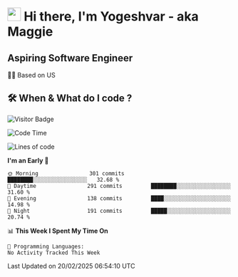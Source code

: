 <h1><img src="https://emojis.slackmojis.com/emojis/images/1531849430/4246/blob-sunglasses.gif?1531849430" width="30"/> Hi there, I'm Yogeshvar - aka Maggie</h1>

## Aspiring Software Engineer
🏂🏻  Based on US 

## 🛠 When & What do I code ?  

![Visitor Badge](https://visitor-badge.feriirawann.repl.co?username=yogeshvar&repo=yogeshvar&label=Visitors&style=plastic&color=%23457BFF&contentType=svg)

<!--START_SECTION:waka-->
![Code Time](http://img.shields.io/badge/Code%20Time-2%2C919%20hrs%2051%20mins-blue)

![Lines of code](https://img.shields.io/badge/From%20Hello%20World%20I%27ve%20Written-3.9%20million%20lines%20of%20code-blue)

**I'm an Early 🐤** 

```text
🌞 Morning                301 commits         ████████░░░░░░░░░░░░░░░░░   32.68 % 
🌆 Daytime                291 commits         ████████░░░░░░░░░░░░░░░░░   31.60 % 
🌃 Evening                138 commits         ████░░░░░░░░░░░░░░░░░░░░░   14.98 % 
🌙 Night                  191 commits         █████░░░░░░░░░░░░░░░░░░░░   20.74 % 
```


📊 **This Week I Spent My Time On** 

```text
💬 Programming Languages: 
No Activity Tracked This Week
```


 Last Updated on 20/02/2025 06:54:10 UTC
<!--END_SECTION:waka-->
